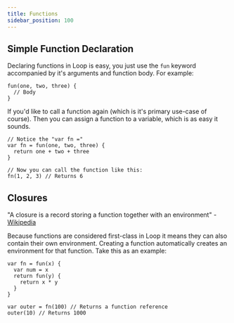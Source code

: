 ```yaml
---
title: Functions
sidebar_position: 100
---
```


## Simple Function Declaration

Declaring functions in Loop is easy, you just use the `fun` keyword accompanied by it's arguments and function body. For example:

```
fun(one, two, three) {
  // Body
}
```

If you'd like to call a function again (which is it's primary use-case of course). Then you can assign a function to a variable, which is as easy it sounds.

```
// Notice the "var fn ="
var fn = fun(one, two, three) {
  return one + two + three
}

// Now you can call the function like this:
fn(1, 2, 3) // Returns 6
```

## Closures

"A closure is a record storing a function together with an environment" - [Wikipedia](<https://en.wikipedia.org/wiki/Closure_(computer_programming)>)

Because functions are considered first-class in Loop it means they can also contain their own environment. Creating a function automatically creates an environment for that function. Take this as an example:

```
var fn = fun(x) {
  var num = x
  return fun(y) {
    return x * y
  }
}

var outer = fn(100) // Returns a function reference
outer(10) // Returns 1000
```

